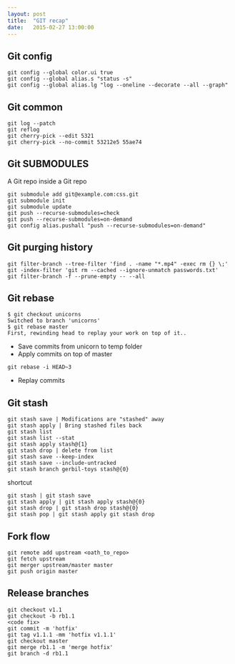 ```yaml
---
layout: post
title:  "GIT recap"
date:   2015-02-27 13:00:00
---
```


Git config
---------------------
```
git config --global color.ui true
git config --global alias.s "status -s"
git config --global alias.lg "log --oneline --decorate --all --graph"
```

Git common
---------------------
```
git log --patch
git reflog
git cherry-pick --edit 5321
git cherry-pick --no-commit 53212e5 55ae74
```

Git SUBMODULES
---------------------

A Git repo inside a Git repo
```
git submodule add git@example.com:css.git
git submodule init
git submodule update
git push --recurse-submodules=check
git push --recurse-submodules=on-demand
git config alias.pushall "push --recurse-submodules=on-demand"
```

Git purging history
---------------------
```
git filter-branch --tree-filter 'find . -name "*.mp4" -exec rm {} \;'
git -index-filter 'git rm --cached --ignore-unmatch passwords.txt'
git filter-branch -f --prune-empty -- --all
```

Git rebase
---------------------
```
$ git checkout unicorns
Switched to branch 'unicorns'
$ git rebase master
First, rewinding head to replay your work on top of it..
```

- Save commits from unicorn to temp folder
- Apply commits on top of master
```
git rebase -i HEAD~3 
```

- Replay commits


Git stash
---------------------
```
git stash save | Modifications are "stashed" away
git stash apply | Bring stashed files back
git stash list
git stash list --stat
git stash apply stash@{1}
git stash drop | delete from list
git stash save --keep-index
git stash save --include-untracked
git stash branch gerbil-toys stash@{0}
```

shortcut
```
git stash | git stash save
git stash apply | git stash apply stash@{0}
git stash drop | git stash drop stash@{0}
git stash pop | git stash apply git stash drop
```

Fork flow
---------------------
```
git remote add upstream <oath_to_repo>
git fetch upstream
git merger upstream/master master
git push origin master
```

Release branches
---------------------
```
git checkout v1.1
git checkout -b rb1.1
<code fix>
git commit -m 'hotfix'
git tag v1.1.1 -mm 'hotfix v1.1.1'
git checkout master
git merge rb1.1 -m 'merge hotfix'
git branch -d rb1.1
```
 